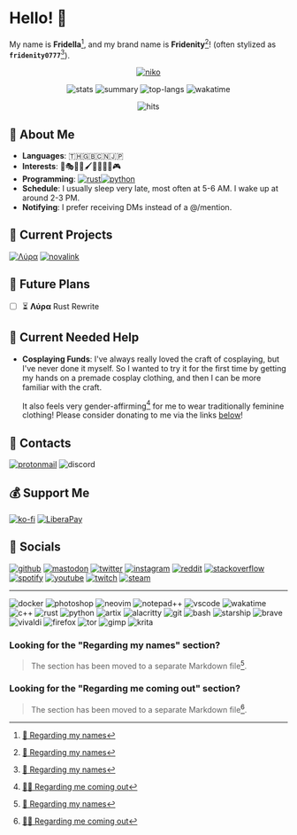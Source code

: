 <!-- Header -->
# <span id="hello"></span> Hello! 👋

My name is **Fridella**[^1], and my brand name is **Fridenity**[^1]! (often stylized as **`fridenity0777`**[^1]).

<!-- Banner -->
<div align="center">

[![niko](assets/niko.jpg)](https://www.deviantart.com/muddymelly)

![stats](https://github-readme-stats.vercel.app/api?username=fridenity0777&theme=rose_pine&hide_border=true)
![summary](https://github-profile-summary-cards.vercel.app/api/cards/profile-details?username=fridenity0777&theme=rose_pine&hide_border=true)
![top-langs](https://github-readme-stats.vercel.app/api/top-langs/?username=fridenity0777&theme=rose_pine&layout=compact&hide_border=true)
![wakatime](https://github-readme-stats.vercel.app/api/wakatime?username=fridenity0777&theme=rose_pine&hide_border=true&layout=compact)

![hits](https://hits.seeyoufarm.com/api/count/incr/badge.svg?url=https%3A%2F%2Fgithub.com%2F{username}1212%2Fhit-counter)
</div>

<!-- About -->
## <span id="about"></span> 💖 About Me

- **Languages**: 🇹🇭🇬🇧🇨🇳🇯🇵
- **Interests**: 🎼🎭🎲💄🖌️🚀🎤👩‍💻🎮
- **Programming**: [![rust](https://img.shields.io/badge/Rust-black?style=flate&logo=rust)](https://www.rust-lang.org/)[![python](https://img.shields.io/badge/Python-FFD43B?style=flat&logo=python&logoColor=blue)](https://www.python.org/)
- **Schedule**: I usually sleep very late, most often at 5-6 AM. I wake up at around 2-3 PM.
- **Notifying**: I prefer receiving DMs instead of a @/mention.

<!-- Projects -->
## <span id="projects"></span> 💎 Current Projects

[![Λύρα](https://github-readme-stats.vercel.app/api/pin/?username=lyra-music&repo=lyra&theme=rose_pine&hide_border=true)](https://github.com/lyra-music/lyra)
[![novalink](https://github-readme-stats.vercel.app/api/pin/?username=lyra-music&repo=novalink&theme=rose_pine&hide_border=true)](https://github.com/lyra-music/novalink)

<!-- Future Plans -->
## <span id="future-plans"></span> 🚀 Future Plans

- [ ] ⏳ **Λύρα** Rust Rewrite

<!-- Needed Help -->
## <span id="needed-help"></span> 🌱 Current Needed Help

- **Cosplaying Funds**: I've always really loved the craft of cosplaying, but I've never done it myself. So I wanted to try it for the first time by getting my hands on a premade cosplay clothing, and then I can be more familiar with the craft.
  
  It also feels very gender-affirming[^2] for me to wear traditionally feminine clothing! Please consider donating to me via the links [below](#support)!

<!-- Contacts -->
## <span id="contacts"></span> 📨 Contacts

[![protonmail](https://img.shields.io/badge/ProtonMail-8B89CC?style=for-the-badge&logo=protonmail&logoColor=white)](https://pastebin.com/KBiVmSTY)
![discord](https://dcbadge.vercel.app/api/shield/548850193202675713)

<!-- Support -->
## <span id="support"></span> 💰 Support Me

<!-- > **Warning** **At the time of writing this, I am currently unable to recieve payments from these.** -->

<!-- [![paypal](https://img.shields.io/badge/PayPal-00457C?style=for-the-badge&logo=paypal&logoColor=white)](https://www.paypal.me/...) -->
[![ko-fi](https://img.shields.io/badge/Ko--fi-F16061?style=for-the-badge&logo=ko-fi&logoColor=white)](https://ko-fi.com/fridenity0777)
[![LiberaPay](https://img.shields.io/badge/Liberapay-F6C915?style=for-the-badge&logo=liberapay&logoColor=black)](https://en.liberapay.com/fridenity0777)

<!-- Socials -->
## <span id="socials"></span> 🔗 Socials

[![github](https://img.shields.io/badge/GitHub-100000?style=for-the-badge&logo=github&logoColor=white)](https://github.com/fridenity0777)
[![mastodon](https://img.shields.io/badge/-MASTODON-%232B90D9?style=for-the-badge&logo=mastodon&logoColor=white)](https://fosstodon.org/@fdnt)
[![twitter](https://img.shields.io/badge/Twitter-1DA1F2?style=for-the-badge&logo=twitter&logoColor=white)](https://twitter.com/fridenity0777)
[![instagram](https://img.shields.io/badge/Instagram-E4405F?style=for-the-badge&logo=instagram&logoColor=white)](https://www.instagram.com/fridenity0777/)
[![reddit](https://img.shields.io/badge/Reddit-FF4500?style=for-the-badge&logo=reddit&logoColor=white)](https://www.reddit.com/u/fridenity0777)
[![stackoverflow](https://img.shields.io/badge/Stack_Overflow-FE7A16?style=for-the-badge&logo=stack-overflow&logoColor=white)](https://stackoverflow.com/users/21558112/fridenity0777)
[![spotify](https://img.shields.io/badge/Spotify-1ED760?&style=for-the-badge&logo=spotify&logoColor=white)](https://open.spotify.com/user/21i2irqqgk4rlvl3ewomljvaa)
[![youtube](https://img.shields.io/badge/YouTube-FF0000?style=for-the-badge&logo=youtube&logoColor=white)](https://www.youtube.com/@fridenity0777)
[![twitch](https://img.shields.io/badge/Twitch-9146FF?style=for-the-badge&logo=twitch&logoColor=white)](https://www.twitch.tv/fridenity0777)
[![steam](https://img.shields.io/badge/Steam-000000?style=for-the-badge&logo=steam&logoColor=white)](https://steamcommunity.com/id/fridenity0777/)

---

<!-- Badges Spam -->
![docker](https://img.shields.io/badge/Docker-2CA5E0?style=for-the-badge&logo=docker&logoColor=white)
![photoshop](https://img.shields.io/badge/Adobe%20Photoshop-31A8FF?style=for-the-badge&logo=Adobe%20Photoshop&logoColor=black)
![neovim](https://img.shields.io/badge/NeoVim-%2357A143.svg?&style=for-the-badge&logo=neovim&logoColor=white)
![notepad++](https://img.shields.io/badge/Notepad++-90E59A.svg?style=for-the-badge&logo=notepad%2B%2B&logoColor=black)
![vscode](https://img.shields.io/badge/VSCode-0078D4?style=for-the-badge&logo=visual%20studio%20code&logoColor=white)
![wakatime](https://img.shields.io/badge/WakaTime-000000?style=for-the-badge&logo=WakaTime&logoColor=white)
![c++](https://img.shields.io/badge/C%2B%2B-00599C?style=for-the-badge&logo=c%2B%2B&logoColor=white)
![rust](https://img.shields.io/badge/Rust-black?style=for-the-badge&logo=rust)
![python](https://img.shields.io/badge/Python-FFD43B?style=for-the-badge&logo=python&logoColor=blue)
![artix](https://img.shields.io/badge/Artix_Linux-10A0CC?style=for-the-badge&logo=artix-linux&logoColor=white)
![alacritty](https://img.shields.io/badge/alacritty-F46D01?style=for-the-badge&logo=alacritty&logoColor=white)
![git](https://img.shields.io/badge/GIT-E44C30?style=for-the-badge&logo=git&logoColor=white)
![bash](https://img.shields.io/badge/GNU%20Bash-4EAA25?style=for-the-badge&logo=GNU%20Bash&logoColor=white)
![starship](https://img.shields.io/badge/starship-DD0B78?style=for-the-badge&logo=starship&logoColor=white)
![brave](https://img.shields.io/badge/Brave-FF1B2D?style=for-the-badge&logo=Brave&logoColor=white)
![vivaldi](https://img.shields.io/badge/Vivaldi-EF3939?style=for-the-badge&logo=Vivaldi&logoColor=white)
![firefox](https://img.shields.io/badge/Firefox-FF7139?style=for-the-badge&logo=Firefox-Browser&logoColor=white)
![tor](https://img.shields.io/badge/Tor-7D4698?style=for-the-badge&logo=Tor-Browser&logoColor=white)
![gimp](https://img.shields.io/badge/Gimp-657D8B?style=for-the-badge&logo=gimp&logoColor=FFFFFF)
![krita](https://img.shields.io/badge/Krita-203759?style=for-the-badge&logo=krita&logoColor=EEF37B)

<!-- Backwards Compatibility -->
### <span id="1-regarding-my-names"></span> Looking for the "Regarding my names" section?

> The section has been moved to a separate Markdown file[^1].

### <span id="2-regarding-me-and-coming-out"></span> Looking for the "Regarding me coming out" section?

> The section has been moved to a separate Markdown file[^2].

<!-- Footnotes -->
<!-- TODO: Update this with relative links once possible -->
[^1]: [🪪 Regarding my names](https://github.com/fridenity0777/fridenity0777/blob/main/etc/names.md)
[^2]: [🏳️‍🌈 Regarding me coming out](https://github.com/fridenity0777/fridenity0777/blob/main/etc/lgbtqia.md)
